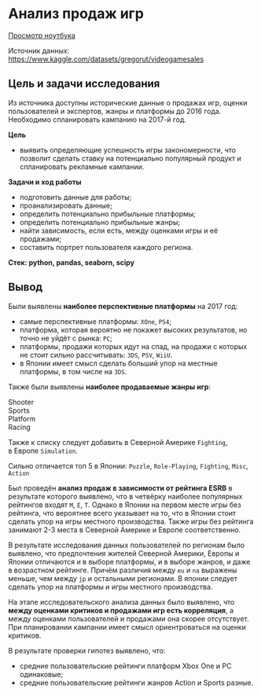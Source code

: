 # Анализ продаж игр  
  
[Просмотр ноутбука](https://nbviewer.org/github/ootho/data_analysis/blob/main/yp_game_analysis/game_analysis.ipynb)
  
Источник данных: https://www.kaggle.com/datasets/gregorut/videogamesales
  
## Цель и задачи исследования  
  
Из источника доступны исторические данные о продажах игр, оценки пользователей и экспертов, жанры и платформы до 2016 года. Необходимо спланировать кампанию на 2017-й год.  
  
**Цель**
- выявить определяющие успешность игры закономерности, что позволит сделать ставку на потенциально популярный продукт и спланировать рекламные кампании.

**Задачи и ход работы**
- подготовить данные для работы;
- проанализировать данные;
- определить потенциально прибыльные платформы;
- определить потенциально прибыльные жанры;
- найти зависимость, если есть, между оценками игры и её продажами;
- составить портрет пользователя каждого региона.
  
**Стек: python, pandas, seaborn, scipy**
  
## Вывод  
  
Были выявлены **наиболее перспективные платформы** на 2017 год:
- самые перспективные платформы: `XOne`, `PS4`;  
- платформа, которая вероятно не покажет высоких результатов, но точно не уйдёт с рынка: `PC`;  
- платформы, продажи которых идут на спад, на продажи с которых не стоит сильно рассчитывать: `3DS`, `PSV`, `WiiU`.   
- в Японии имеет смысл сделать больший упор на местные платформы, в том числе на `3DS`.

Также были выявлены **наиболее продаваемые жанры игр**:  

Shooter  
Sports  
Platform  
Racing  

Также к списку следует добавить в Северной Америке `Fighting`,   
в Европе `Simulation`.  

Сильно отличается топ 5 в Японии: `Puzzle`, `Role-Playing`, `Fighting`, `Misc`, `Action`  

Был проведён **анализ продаж в зависимости от рейтинга ESRB** в результате которого выявлено, что в четвёрку наиболее популярных рейтингов входят `M`, `E`, `T`. Однако в Японии на первом месте игры без рейтинга, что вероятнее всего указывает на то, что в Японии стоит сделать упор на игры местного производства. Также игры без рейтинга занимают 2-3 места в Северной Америке и Европе соответственно.

В результате исследования данных пользователей по регионам было выявлено, что предпочтения жителей Северной Америки, Европы и Японии отличаются и в выборе платформы, и в выборе жанров, и даже в возрастном рейтинге. Причём различия между `eu` и `na` выражены меньше, чем между `jp` и остальными регионами. В японии следует сделать упор на платформы и игры местного производства.  

На этапе исследовательского анализа данных было выявлено, что **между оценками критиков и продажами игр есть корреляция**, а между оценками пользователей и продажами она скорее отсутствует. При планировании кампании имеет смысл ориентроваться на оценки критиков.  

В результате проверки гипотез выявлено, что:  
- средние пользовательские рейтинги платформ Xbox One и PC одинаковые;
- cредние пользовательские рейтинги жанров Action и Sports разные.
